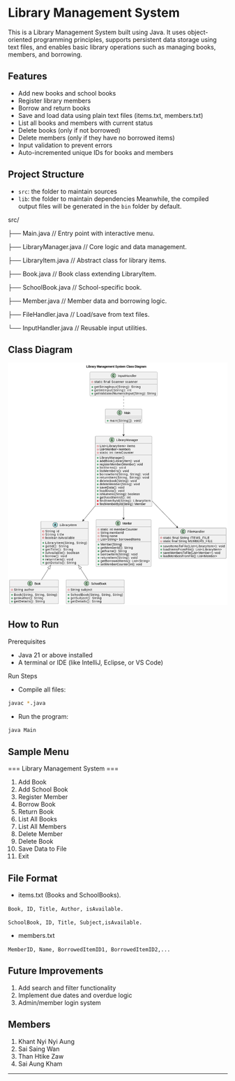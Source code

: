 Library Management System
========

This is a Library Management System built using Java. It uses object-oriented programming principles, supports persistent data storage using text files, and enables basic library operations such as managing books, members, and borrowing.

## Features

- Add new books and school books
- Register library members
- Borrow and return books
- Save and load data using plain text files (items.txt, members.txt)
- List all books and members with current status
- Delete books (only if not borrowed)
- Delete members (only if they have no borrowed items)
- Input validation to prevent errors
- Auto-incremented unique IDs for books and members

## Project Structure

- `src`: the folder to maintain sources
- `lib`: the folder to maintain dependencies
Meanwhile, the compiled output files will be generated in the `bin` folder by default.

src/

├── Main.java                 // Entry point with interactive menu.

├── LibraryManager.java       // Core logic and data management.

├── LibraryItem.java          // Abstract class for library items.

├── Book.java                 // Book class extending LibraryItem.

├── SchoolBook.java           // School-specific book.

├── Member.java               // Member data and borrowing logic.

├── FileHandler.java          // Load/save from text files.

└── InputHandler.java         // Reusable input utilities.

## Class Diagram

![Class Diagram](images/Class%20diagram.png)

## How to Run

Prerequisites
- Java 21 or above installed
- A terminal or IDE (like IntelliJ, Eclipse, or VS Code)

Run Steps
- Compile all files:
```bash
javac *.java
```
- Run the program:
```bash
java Main
```

## Sample Menu

=== Library Management System ===
1. Add Book
2. Add School Book
3. Register Member
4. Borrow Book
5. Return Book
6. List All Books
7. List All Members
8. Delete Member
9. Delete Book
10. Save Data to File
11. Exit

## File Format
- items.txt (Books and SchoolBooks).

```Book, ID, Title, Author, isAvailable.```

```SchoolBook, ID, Title, Subject,isAvailable.```

- members.txt

```MemberID, Name, BorrowedItemID1, BorrowedItemID2,...```


## Future Improvements
1. Add search and filter functionality
2. Implement due dates and overdue logic
3. Admin/member login system

## Members
1. Khant Nyi Nyi Aung
2. Sai Saing Wan
3. Than Htike Zaw
4. Sai Aung Kham

---------------------
